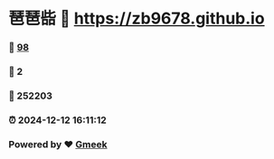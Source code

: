# 琶琶啙 :link: https://zb9678.github.io 
### :page_facing_up: [98](https://zb9678.github.io/tag.html) 
### :speech_balloon: 2 
### :hibiscus: 252203 
### :alarm_clock: 2024-12-12 16:11:12 
### Powered by :heart: [Gmeek](https://github.com/Meekdai/Gmeek)
